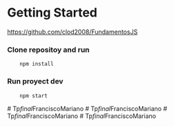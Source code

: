 # Getting Started
https://github.com/clod2008/FundamentosJS

### Clone repositoy and run

```
    npm install
```


### Run proyect dev
```
    npm start
```
#   T p _ f i n a l _ F r a n c i s c o M a r i a n o  
 #   T p _ f i n a l _ F r a n c i s c o M a r i a n o  
 #   T p _ f i n a l _ F r a n c i s c o M a r i a n o  
 #   T p _ f i n a l _ F r a n c i s c o M a r i a n o  
 